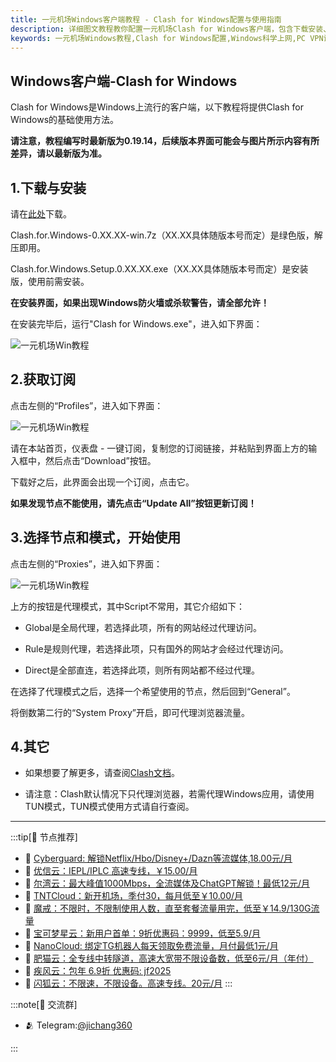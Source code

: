 ```yaml
---
title: 一元机场Windows客户端教程 - Clash for Windows配置与使用指南
description: 详细图文教程教你配置一元机场Clash for Windows客户端，包含下载安装、订阅导入、节点选择及代理模式设置，解决Windows系统科学上网问题。
keywords: 一元机场Windows教程,Clash for Windows配置,Windows科学上网,PC VPN设置,Clash使用指南,Windows代理软件,翻墙软件教程
---
```



## Windows客户端-Clash for Windows

Clash for Windows是Windows上流行的客户端，以下教程将提供Clash for Windows的基础使用方法。

**请注意，教程编写时最新版为0.19.14，后续版本界面可能会与图片所示内容有所差异，请以最新版为准。**

## 1.下载与安装

请在[此处](https://xn--4gq62f52gdss.com/down/clash.7z)下载。

Clash.for.Windows-0.XX.XX-win.7z（XX.XX具体随版本号而定）是绿色版，解压即用。

Clash.for.Windows.Setup.0.XX.XX.exe（XX.XX具体随版本号而定）是安装版，使用前需安装。

**在安装界面，如果出现Windows防火墙或杀软警告，请全部允许！**

在安装完毕后，运行"Clash for Windows.exe"，进入如下界面：

![一元机场Win教程](/assets/win/img1.png "一元机场Win教程")

## 2.获取订阅

点击左侧的“Profiles”，进入如下界面：

![一元机场Win教程](/assets/win/img2.png "一元机场Win教程")

请在本站首页，仪表盘 - 一键订阅，复制您的订阅链接，并粘贴到界面上方的输入框中，然后点击“Download”按钮。

下载好之后，此界面会出现一个订阅，点击它。

**如果发现节点不能使用，请先点击“Update All”按钮更新订阅！**

## 3.选择节点和模式，开始使用

点击左侧的“Proxies”，进入如下界面：

![一元机场Win教程](/assets/win/img3.png "一元机场Win教程")

上方的按钮是代理模式，其中Script不常用，其它介绍如下：

-   Global是全局代理，若选择此项，所有的网站经过代理访问。
    
-   Rule是规则代理，若选择此项，只有国外的网站才会经过代理访问。
    
-   Direct是全部直连，若选择此项，则所有网站都不经过代理。
    

在选择了代理模式之后，选择一个希望使用的节点，然后回到“General”。

将倒数第二行的“System Proxy”开启，即可代理浏览器流量。

## 4.其它

-   如果想要了解更多，请查阅[Clash文档](https://docs.cfw.lbyczf.com/)。
    
-   请注意：Clash默认情况下只代理浏览器，若需代理Windows应用，请使用TUN模式，TUN模式使用方式请自行查阅。

------------------
:::tip[🎉 节点推荐]
- 🚀 [Cyberguard: 解锁Netflix/Hbo/Disney+/Dazn等流媒体,18.00元/月](https://a.suola.link/cyberguard)<br>
- 🚀 [优信云：IEPL/IPLC 高速专线，￥15.00/月](https://a.suola.link/youxinyun)<br>
- 🚀 [尔湾云：最大峰值1000Mbps，全流媒体及ChatGPT解锁！最低12元/月](https://a.suola.link/erwan)<br>
- 🚀 [TNTCloud：新开机场，季付30，每月低至￥10.00/月](https://a.suola.link/tnt)<br>
- 🚀 [魔戒：不限时，不限制使用人数，直至套餐流量用完，低至￥14.9/130G流量](https://a.suola.link/mojie)<br>
- 🚀 [宝可梦星云：新用户首单：9折优惠码：9999，低至5.9/月 ](https://a.suola.link/pokemon)<br>
- 🚀 [NanoCloud: 绑定TG机器人每天领取免费流量，月付最低1元/月](https://a.suola.link/nanocloud)<br>
- 🚀 [肥猫云：全专线中转隧道，高速大宽带不限设备数，低至6元/月（年付）](https://a.suola.link/feimao)<br>
- 🚀 [疾风云：包年 6.9折 优惠码: jf2025](https://a.suola.link/jifeng)<br>
- 🚀 [闪狐云：不限速，不限设备。高速专线。20元/月](https://a.suola.link/shy)
:::

:::note[💬 交流群]

- 🫂 Telegram:[@jichang360](https://t.me/jichang360)

:::